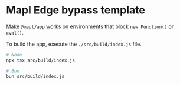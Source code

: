 # Mapl Edge bypass template

Make `@mapl/app` works on environments that block `new Function()` or `eval()`.

To build the app, execute the `./src/build/index.js` file.

```bash
# Node
npx tsx src/build/index.js

# Bun
bun src/build/index.js
```
